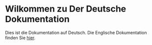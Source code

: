 # Wilkommen zu Der Deutsche Dokumentation

Dies ist die Dokumentation auf Deutsch. Die Englische Dokumentation finden Sie [hier](../en/index.md).
